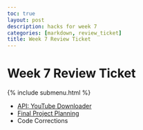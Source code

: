 ```yaml
---
toc: true
layout: post
description: hacks for week 7
categories: [markdown, review_ticket]
title: Week 7 Review Ticket
---
```

# Week 7 Review Ticket

{% include submenu.html %}

<ul>
    <li><a href="https://aidenhuynh.github.io/CS_Swag/jupyter/markdown/2022/10/05/API_Test.html">API: YouTube Downloader</a></li>
    <li><a href="https://aidenhuynh.github.io/CS_Swag/jupyter/markdown/2022/09/10/Create_Task_Planning.html#Planning:-TETRIS">Final Project Planning</a></li>
    <li>Code Corrections</li>
</ul>